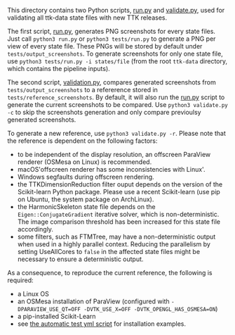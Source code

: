 This directory contains two Python scripts, [run.py](./run.py) and
[validate.py](./validate.py), used for validating all ttk-data state
files with new TTK releases.

The first script, [run.py](./run.py), generates PNG screenshots for
every state files. Just call `python3 run.py` or `python3
tests/run.py` to generate a PNG per view of every state file. These
PNGs will be stored by default under `tests/output_screenshots`. To
generate screenshots for only one state file, use `python3
tests/run.py -i states/file` (from the root `ttk-data` directory,
which contains the pipeline inputs).

The second script, [validation.py](validation.py), compares generated
screenshots from `tests/output_screenshots` to a refererence stored in
`tests/reference_screenshots`. By default, it will also run the
[run.py](./run.py) script to generate the current screenshots to be
compared. Use `python3 validate.py -c` to skip the screenshots
generation and only compare previoulsy generated screenshots.

To generate a new reference, use `python3 validate.py -r`. Please note
that the reference is dependent on the following factors:
* to be independent of the display resolution, an offscreen ParaView
  renderer (OSMesa on Linux) is recommended.
* macOS'offscreen renderer has some inconsistencies with Linux'.
* Windows segfaults during offscreen rendering.
* the TTKDimensionReduction filter ouput depends on the version of the
  Scikit-learn Python package. Please use a recent Scikit-learn (use
  pip on Ubuntu, the system package on ArchLinux).
* the HarmonicSkeleton state file depends on the
  `Eigen::ConjugateGradient` iterative solver, which is
  non-deterministic. The image comparison threshold has been increased
  for this state file accordingly.
* some filters, such as FTMTree, may have a non-deterministic output
  when used in a highly parallel context. Reducing the parallelism by
  setting UseAllCores to `false` in the affected state files might be
  necessary to ensure a deterministic output.

As a consequence, to reproduce the current reference, the following is required:
* a Linux OS
* an OSMesa installation of ParaView (configured with
  `-DPARAVIEW_USE_QT=OFF -DVTK_USE_X=OFF -DVTK_OPENGL_HAS_OSMESA=ON`)
* a pip-installed Scikit-Learn
* see [the automatic test yml
  script](https://github.com/topology-tool-kit/ttk/blob/dev/.github/workflows/test.yml)
  for installation examples.

